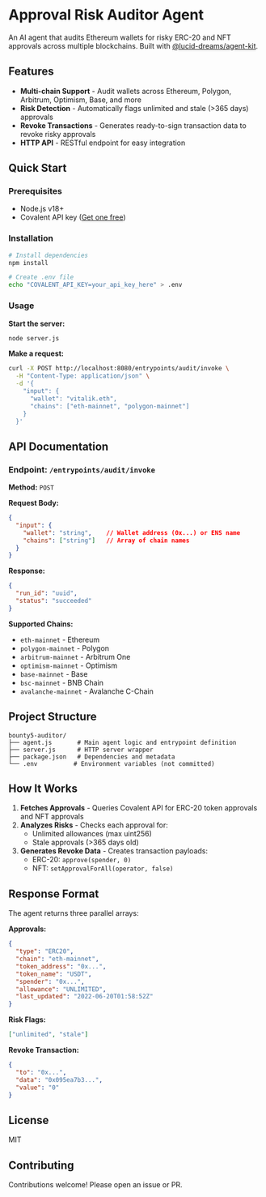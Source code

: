 # Approval Risk Auditor Agent

An AI agent that audits Ethereum wallets for risky ERC-20 and NFT approvals across multiple blockchains. Built with [@lucid-dreams/agent-kit](https://github.com/daydreamsai/lucid-fullstack).

## Features

- **Multi-chain Support** - Audit wallets across Ethereum, Polygon, Arbitrum, Optimism, Base, and more
- **Risk Detection** - Automatically flags unlimited and stale (>365 days) approvals
- **Revoke Transactions** - Generates ready-to-sign transaction data to revoke risky approvals
- **HTTP API** - RESTful endpoint for easy integration

## Quick Start

### Prerequisites

- Node.js v18+
- Covalent API key ([Get one free](https://www.covalenthq.com/platform/))

### Installation

```bash
# Install dependencies
npm install

# Create .env file
echo "COVALENT_API_KEY=your_api_key_here" > .env
```

### Usage

**Start the server:**
```bash
node server.js
```

**Make a request:**
```bash
curl -X POST http://localhost:8080/entrypoints/audit/invoke \
  -H "Content-Type: application/json" \
  -d '{
    "input": {
      "wallet": "vitalik.eth",
      "chains": ["eth-mainnet", "polygon-mainnet"]
    }
  }'
```

## API Documentation

### Endpoint: `/entrypoints/audit/invoke`

**Method:** `POST`

**Request Body:**
```json
{
  "input": {
    "wallet": "string",    // Wallet address (0x...) or ENS name
    "chains": ["string"]   // Array of chain names
  }
}
```

**Response:**
```json
{
  "run_id": "uuid",
  "status": "succeeded"
}
```

**Supported Chains:**
- `eth-mainnet` - Ethereum
- `polygon-mainnet` - Polygon
- `arbitrum-mainnet` - Arbitrum One
- `optimism-mainnet` - Optimism
- `base-mainnet` - Base
- `bsc-mainnet` - BNB Chain
- `avalanche-mainnet` - Avalanche C-Chain

## Project Structure

```
bounty5-auditor/
├── agent.js       # Main agent logic and entrypoint definition
├── server.js      # HTTP server wrapper
├── package.json   # Dependencies and metadata
└── .env          # Environment variables (not committed)
```

## How It Works

1. **Fetches Approvals** - Queries Covalent API for ERC-20 token approvals and NFT approvals
2. **Analyzes Risks** - Checks each approval for:
   - Unlimited allowances (max uint256)
   - Stale approvals (>365 days old)
3. **Generates Revoke Data** - Creates transaction payloads:
   - ERC-20: `approve(spender, 0)`
   - NFT: `setApprovalForAll(operator, false)`

## Response Format

The agent returns three parallel arrays:

**Approvals:**
```json
{
  "type": "ERC20",
  "chain": "eth-mainnet",
  "token_address": "0x...",
  "token_name": "USDT",
  "spender": "0x...",
  "allowance": "UNLIMITED",
  "last_updated": "2022-06-20T01:58:52Z"
}
```

**Risk Flags:**
```json
["unlimited", "stale"]
```

**Revoke Transaction:**
```json
{
  "to": "0x...",
  "data": "0x095ea7b3...",
  "value": "0"
}
```

## License

MIT

## Contributing

Contributions welcome! Please open an issue or PR.
